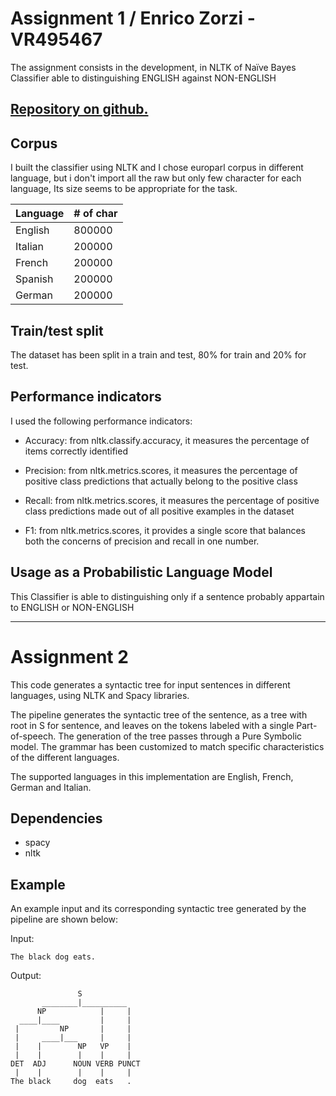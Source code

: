 # Assignment 1 / Enrico Zorzi - VR495467
The assignment consists in the development, in NLTK of Naïve Bayes Classifier able to distinguishing ENGLISH against NON-ENGLISH




## [Repository on github.](https://github.com/enricozorzi/NLP_distinguishing_ENGLISH_es1)



## Corpus
I built the classifier using NLTK and I chose europarl corpus in different language, but i don't import all the raw but only few character for each language, Its size seems to be appropriate for the task.

| Language | # of char |
| ----------- | ----------- |
| English | 800000 |
| Italian | 200000 |
| French | 200000 |
| Spanish | 200000 |
| German | 200000 |

## Train/test split
The dataset has been split in a train and test, 80% for train and 20% for test.

## Performance indicators
I used the following performance indicators:
- Accuracy: from nltk.classify.accuracy, it measures the percentage of items correctly identified
- Precision: from nltk.metrics.scores, it measures the percentage of positive class predictions that actually belong to the positive class
- Recall: from nltk.metrics.scores, it measures the percentage of positive class predictions made out of all positive examples in the dataset

- F1: from nltk.metrics.scores, it provides a single score that balances both the concerns of precision and recall in one number.



## Usage as a Probabilistic Language Model
This Classifier is able to distinguishing only if a sentence  probably appartain to ENGLISH or NON-ENGLISH

---
# Assignment 2
This code generates a syntactic tree for input sentences in different languages, using NLTK and Spacy libraries.

The pipeline generates the syntactic tree of the sentence, as a tree with root in S for sentence, and leaves on the tokens labeled with a single Part-of-speech. The generation of the tree passes through a Pure Symbolic model. The grammar has been customized to match specific characteristics of the different languages.

The supported languages in this implementation are English, French, German and Italian.

## Dependencies
- spacy
- nltk

## Example
An example input and its corresponding syntactic tree generated by the pipeline are shown below:

Input:
```
The black dog eats.
```
Output:
```
               S             
       ________|__________    
      NP            |     |  
  ____|____         |     |   
 |         NP       |     |  
 |     ____|___     |     |   
 |    |        NP   VP    |  
 |    |        |    |     |   
DET  ADJ      NOUN VERB PUNCT
 |    |        |    |     |   
The black     dog  eats   .  
```



